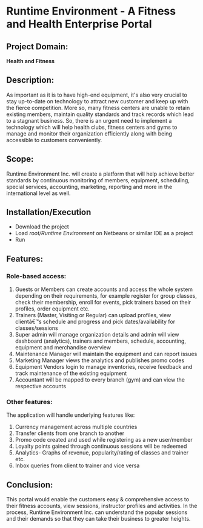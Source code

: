 # Runtime Environment - A Fitness and Health Enterprise Portal

## Project Domain:

**Health and Fitness**

## Description:

As important as it is to have high-end equipment, it's also very crucial to stay up-to-date on technology to attract new customer and keep up with the fierce competition. More so, many fitness centers are unable to retain existing members, maintain quality standards and track records which lead to a stagnant business. So, there is an urgent need to implement a technology which will help health clubs, fitness centers and gyms to manage and monitor their organization efficiently along with being accessible to customers conveniently.

## Scope:

Runtime Environment Inc. will create a platform that will help achieve better standards by continuous monitoring of members, equipment, scheduling, special services, accounting, marketing, reporting and more in the international level as well.

## Installation/Execution

- Download the project
- Load _root/Runtime Environment_ on Netbeans or similar IDE as a project
- Run

## Features:

### Role-based access:

1.	Guests or Members can create accounts and access the whole system depending on their requirements, for example register for group classes, check their membership, enroll for events, pick trainers based on their profiles, order equipment etc.
2.	Trainers (Master, Visiting or Regular) can upload profiles, view clientâ€™s schedule and progress and pick dates/availability for classes/sessions
3.	Super admin will manage organization details and admin will view dashboard (analytics), trainers and members, schedule, accounting, equipment and merchandise overview
4.	Maintenance Manager will maintain the equipment and can report issues
5.	Marketing Manager views the analytics and publishes promo codes
6.	Equipment Vendors login to manage inventories, receive feedback and track maintenance of the existing equipment
7.	Accountant will be mapped to every branch (gym) and can view the respective accounts

### Other features:

The application will handle underlying features like:

1.	Currency management across multiple countries
2.	Transfer clients from one branch to another
3.	Promo code created and used while registering as a new user/member
4.	Loyalty points gained through continuous sessions will be redeemed
5.	Analytics- Graphs of revenue, popularity/rating of classes and trainer etc.
6.	Inbox queries from client to trainer and vice versa

## Conclusion:

This portal would enable the customers easy & comprehensive access to their fitness accounts, view sessions, instructor profiles and activities. In the process, Runtime Environment Inc. can understand the popular sessions and their demands so that they can take their business to greater heights.

